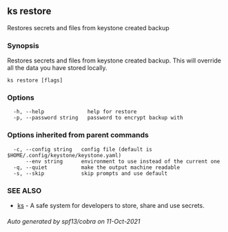 ## ks restore

Restores secrets and files from keystone created backup

### Synopsis

Restores secrets and files from keystone created backup.
This will override all the data you have stored locally.

```
ks restore [flags]
```

### Options

```
  -h, --help              help for restore
  -p, --password string   password to encrypt backup with
```

### Options inherited from parent commands

```
  -c, --config string   config file (default is $HOME/.config/keystone/keystone.yaml)
      --env string      environment to use instead of the current one
  -q, --quiet           make the output machine readable
  -s, --skip            skip prompts and use default
```

### SEE ALSO

* [ks](ks.md)	 - A safe system for developers to store, share and use secrets.

###### Auto generated by spf13/cobra on 11-Oct-2021

